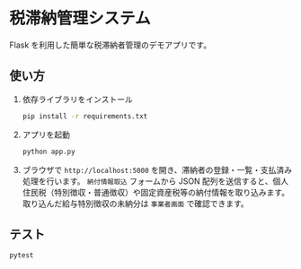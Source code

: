 # 税滞納管理システム

Flask を利用した簡単な税滞納者管理のデモアプリです。

## 使い方

1. 依存ライブラリをインストール
   ```bash
   pip install -r requirements.txt
   ```
2. アプリを起動
   ```bash
   python app.py
   ```
3. ブラウザで `http://localhost:5000` を開き、滞納者の登録・一覧・支払済み処理を行います。
   `納付情報取込` フォームから JSON 配列を送信すると、個人住民税（特別徴収・普通徴収）や固定資産税等の納付情報を取り込みます。取り込んだ給与特別徴収の未納分は `事業者画面` で確認できます。

## テスト

```bash
pytest
```

